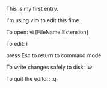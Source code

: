 This is my first entry.

I'm using vim to edit this fime 

To open: vi [FileName.Extension]

To edit: i

press Esc to return to command mode

To write changes safely to disk: :w 

To quit the editor: :q
